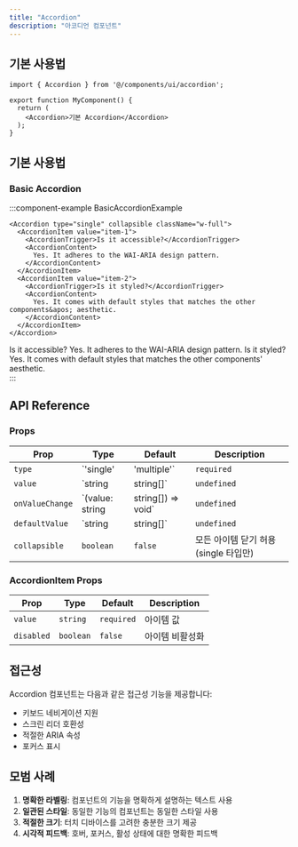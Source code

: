 ```yaml
---
title: "Accordion"
description: "아코디언 컴포넌트"
---
```


## 기본 사용법

```tsx
import { Accordion } from '@/components/ui/accordion';

export function MyComponent() {
  return (
    <Accordion>기본 Accordion</Accordion>
  );
}
```

## 기본 사용법

### Basic Accordion

:::component-example BasicAccordionExample
```tsx
<Accordion type="single" collapsible className="w-full">
  <AccordionItem value="item-1">
    <AccordionTrigger>Is it accessible?</AccordionTrigger>
    <AccordionContent>
      Yes. It adheres to the WAI-ARIA design pattern.
    </AccordionContent>
  </AccordionItem>
  <AccordionItem value="item-2">
    <AccordionTrigger>Is it styled?</AccordionTrigger>
    <AccordionContent>
      Yes. It comes with default styles that matches the other components&apos; aesthetic.
    </AccordionContent>
  </AccordionItem>
</Accordion>
```

<div>
<Accordion type="single" collapsible className="w-full">
  <AccordionItem value="item-1">
    <AccordionTrigger>Is it accessible?</AccordionTrigger>
    <AccordionContent>
      Yes. It adheres to the WAI-ARIA design pattern.
    </AccordionContent>
  </AccordionItem>
  <AccordionItem value="item-2">
    <AccordionTrigger>Is it styled?</AccordionTrigger>
    <AccordionContent>
      Yes. It comes with default styles that matches the other components&apos; aesthetic.
    </AccordionContent>
  </AccordionItem>
</Accordion>
</div>
:::

## API Reference

### Props

| Prop | Type | Default | Description |
|------|------|---------|-------------|
| `type` | `'single' | 'multiple'` | `required` | 아코디언 타입 |
| `value` | `string | string[]` | `undefined` | 열린 아이템 값 |
| `onValueChange` | `(value: string | string[]) => void` | `undefined` | 값 변경 핸들러 |
| `defaultValue` | `string | string[]` | `undefined` | 기본값 |
| `collapsible` | `boolean` | `false` | 모든 아이템 닫기 허용 (single 타입만) |

### AccordionItem Props
| Prop | Type | Default | Description |
|------|------|---------|-------------|
| `value` | `string` | `required` | 아이템 값 |
| `disabled` | `boolean` | `false` | 아이템 비활성화 |

## 접근성

Accordion 컴포넌트는 다음과 같은 접근성 기능을 제공합니다:

- 키보드 네비게이션 지원
- 스크린 리더 호환성
- 적절한 ARIA 속성
- 포커스 표시

## 모범 사례

1. **명확한 라벨링**: 컴포넌트의 기능을 명확하게 설명하는 텍스트 사용
2. **일관된 스타일**: 동일한 기능의 컴포넌트는 동일한 스타일 사용
3. **적절한 크기**: 터치 디바이스를 고려한 충분한 크기 제공
4. **시각적 피드백**: 호버, 포커스, 활성 상태에 대한 명확한 피드백
